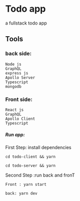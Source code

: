 # Todo app

a fullstack todo app

## Tools

### back side:

```
Node js
GraphQL
express js
Apollo Server
Typescript
mongodb
```

### Front side:

```
React js
GraphQL
Apollo Client
Typescript
```

##### Run app:

First Step: install dependencies

```
cd todo-client && yarn
```

```
cd todo-server && yarn
```

Second Step :run back and fronT

```
Front : yarn start
```

```
back: yarn dev
```
